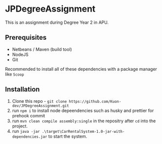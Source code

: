 # JPDegreeAssignment

This is an assignment during Degree Year 2 in APU.

## Prerequisites
- Netbeans / Maven (build tool)
- NodeJS
- Git

Recommended to install all of these dependencies with a package manager like `Scoop`

## Installation

1. Clone this repo - `git clone https://github.com/Kuon-dev/JPDegreeAssignment.git`
2. run `npm i` to install node depeendencies such as husky and prettier for prehook commit
3. run `mvn clean compile assembly:single` in the repositry after `cd` into the project.
4. run `java -jar .\target\CarRentalSystem-1.0-jar-with-dependencies.jar` to start the system.
